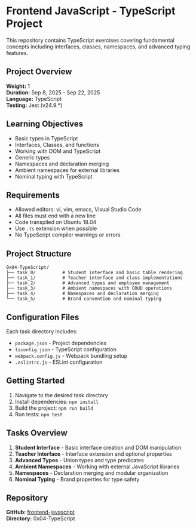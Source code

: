 # Frontend JavaScript - TypeScript Project

This repository contains TypeScript exercises covering fundamental concepts including interfaces, classes, namespaces, and advanced typing features.

## Project Overview

**Weight:** 1  
**Duration:** Sep 8, 2025 - Sep 22, 2025  
**Language:** TypeScript  
**Testing:** Jest (v24.9.*)

## Learning Objectives

- Basic types in TypeScript
- Interfaces, Classes, and functions
- Working with DOM and TypeScript
- Generic types
- Namespaces and declaration merging
- Ambient namespaces for external libraries
- Nominal typing with TypeScript

## Requirements

- Allowed editors: vi, vim, emacs, Visual Studio Code
- All files must end with a new line
- Code transpiled on Ubuntu 18.04
- Use `.ts` extension when possible
- No TypeScript compiler warnings or errors

## Project Structure

```
0x04-TypeScript/
├── task_0/          # Student interface and basic table rendering
├── task_1/          # Teacher interface and class implementations
├── task_2/          # Advanced types and employee management
├── task_3/          # Ambient namespaces with CRUD operations
├── task_4/          # Namespaces and declaration merging
└── task_5/          # Brand convention and nominal typing
```

## Configuration Files

Each task directory includes:
- `package.json` - Project dependencies
- `tsconfig.json` - TypeScript configuration
- `webpack.config.js` - Webpack bundling setup
- `.eslintrc.js` - ESLint configuration

## Getting Started

1. Navigate to the desired task directory
2. Install dependencies: `npm install`
3. Build the project: `npm run build`
4. Run tests: `npm test`

## Tasks Overview

1. **Student Interface** - Basic interface creation and DOM manipulation
2. **Teacher Interface** - Interface extension and optional properties
3. **Advanced Types** - Union types and type predicates
4. **Ambient Namespaces** - Working with external JavaScript libraries
5. **Namespaces** - Declaration merging and modular organization
6. **Nominal Typing** - Brand properties for type safety

## Repository

**GitHub:** [frontend-javascript](https://github.com/username/frontend-javascript)  
**Directory:** 0x04-TypeScript